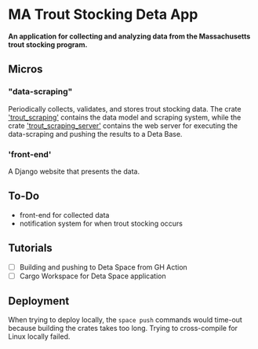 # MA Trout Stocking Deta App

**An application for collecting and analyzing data from the Massachusetts trout stocking program.**

## Micros

### "data-scraping"

Periodically collects, validates, and stores trout stocking data.
The crate ['trout_scraping'](./trout_scraping/) contains the data model and scraping system, while the crate ['trout_scraping_server'](./trout_scraping_server/) contains the web server for executing the data-scraping and pushing the results to a Deta Base.

### 'front-end'

A Django website that presents the data.

## To-Do

- front-end for collected data
- notification system for when trout stocking occurs

## Tutorials

- [ ] Building and pushing to Deta Space from GH Action
- [ ] Cargo Workspace for Deta Space application

## Deployment

When trying to deploy locally, the `space push` commands would time-out because building the crates takes too long.
Trying to cross-compile for Linux locally failed.
